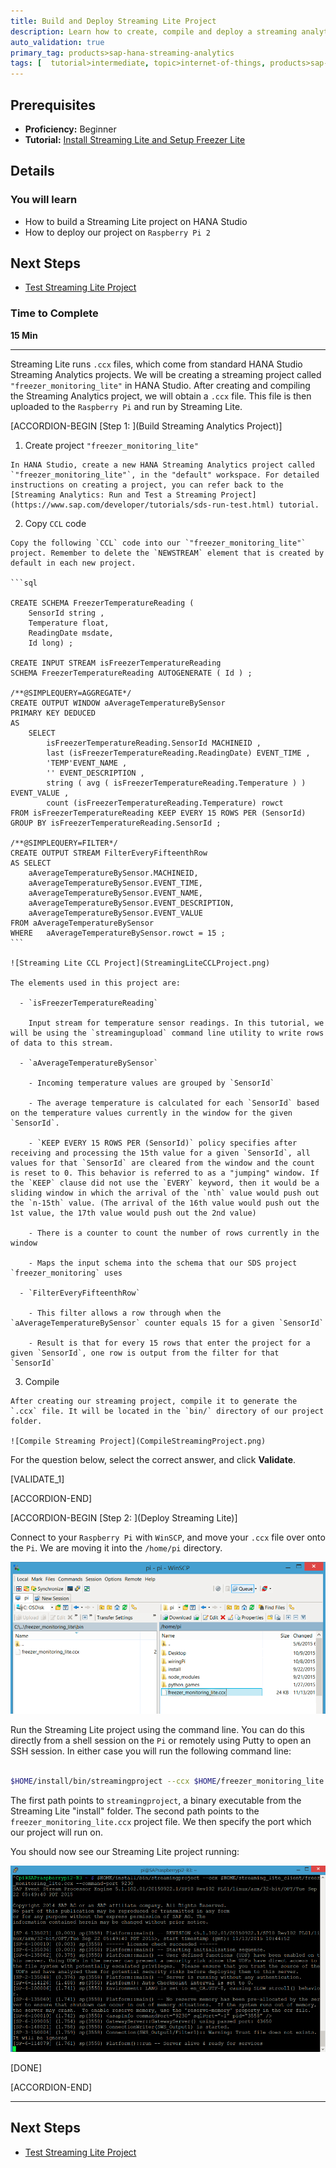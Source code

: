 ```yaml
---
title: Build and Deploy Streaming Lite Project
description: Learn how to create, compile and deploy a streaming analytics project.
auto_validation: true
primary_tag: products>sap-hana-streaming-analytics
tags: [  tutorial>intermediate, topic>internet-of-things, products>sap-hana-streaming-analytics, products>sap-hana\,-express-edition ]
---
```


## Prerequisites  
 - **Proficiency:** Beginner
 - **Tutorial:** [Install Streaming Lite and Setup Freezer Lite](https://www.sap.com/developer/tutorials/hsa-streaming-lite-freezer-monitoring-part2.html)

## Details
### You will learn  
- How to build a Streaming Lite project on HANA Studio
- How to deploy our project on `Raspberry Pi 2`

## Next Steps
- [Test Streaming Lite Project](https://www.sap.com/developer/tutorials/hsa-streaming-lite-freezer-monitoring-part4.html)

### Time to Complete
**15 Min**

---

Streaming Lite runs `.ccx` files, which come from standard HANA Studio Streaming Analytics projects. We will be creating a streaming project called `"freezer_monitoring_lite"` in HANA Studio. After creating and compiling the Streaming Analytics project, we will obtain a `.ccx` file. This file is then uploaded to the `Raspberry Pi` and run by Streaming Lite.

[ACCORDION-BEGIN [Step 1: ](Build Streaming Analytics Project)]

  1. Create project `"freezer_monitoring_lite"`

    In HANA Studio, create a new HANA Streaming Analytics project called `"freezer_monitoring_lite"`, in the "default" workspace. For detailed instructions on creating a project, you can refer back to the [Streaming Analytics: Run and Test a Streaming Project](https://www.sap.com/developer/tutorials/sds-run-test.html) tutorial.

  2. Copy `CCL` code

    Copy the following `CCL` code into our `"freezer_monitoring_lite"` project. Remember to delete the `NEWSTREAM` element that is created by default in each new project.

    ```sql

    CREATE SCHEMA FreezerTemperatureReading (
    	SensorId string ,
    	Temperature float,
    	ReadingDate msdate,
    	Id long) ;

    CREATE INPUT STREAM isFreezerTemperatureReading
    SCHEMA FreezerTemperatureReading AUTOGENERATE ( Id ) ;

    /**@SIMPLEQUERY=AGGREGATE*/
    CREATE OUTPUT WINDOW aAverageTemperatureBySensor
    PRIMARY KEY DEDUCED
    AS
    	SELECT
    		isFreezerTemperatureReading.SensorId MACHINEID ,
    		last (isFreezerTemperatureReading.ReadingDate) EVENT_TIME ,
    		'TEMP'EVENT_NAME ,
    		'' EVENT_DESCRIPTION ,
    		string ( avg ( isFreezerTemperatureReading.Temperature ) )
    EVENT_VALUE ,
    		count (isFreezerTemperatureReading.Temperature) rowct  
    FROM isFreezerTemperatureReading KEEP EVERY 15 ROWS PER (SensorId)
    GROUP BY isFreezerTemperatureReading.SensorId ;

    /**@SIMPLEQUERY=FILTER*/
    CREATE OUTPUT STREAM FilterEveryFifteenthRow
    AS SELECT
    	aAverageTemperatureBySensor.MACHINEID,
    	aAverageTemperatureBySensor.EVENT_TIME,
    	aAverageTemperatureBySensor.EVENT_NAME,
    	aAverageTemperatureBySensor.EVENT_DESCRIPTION,
    	aAverageTemperatureBySensor.EVENT_VALUE
    FROM aAverageTemperatureBySensor
    WHERE	aAverageTemperatureBySensor.rowct = 15 ;
    ```

    ![Streaming Lite CCL Project](StreamingLiteCCLProject.png)

    The elements used in this project are:

      - `isFreezerTemperatureReading`

        Input stream for temperature sensor readings. In this tutorial, we will be using the `streamingupload` command line utility to write rows of data to this stream.

      - `aAverageTemperatureBySensor`

        - Incoming temperature values are grouped by `SensorId`

        - The average temperature is calculated for each `SensorId` based on the temperature values currently in the window for the given `SensorId`.

        - `KEEP EVERY 15 ROWS PER (SensorId)` policy specifies after receiving and processing the 15th value for a given `SensorId`, all values for that `SensorId` are cleared from the window and the count is reset to 0. This behavior is referred to as a "jumping" window. If the `KEEP` clause did not use the `EVERY` keyword, then it would be a sliding window in which the arrival of the `nth` value would push out the `n-15th` value. (The arrival of the 16th value would push out the 1st value, the 17th value would push out the 2nd value)

        - There is a counter to count the number of rows currently in the window

        - Maps the input schema into the schema that our SDS project `freezer_monitoring` uses

      - `FilterEveryFifteenthRow`

        - This filter allows a row through when the `aAverageTemperatureBySensor` counter equals 15 for a given `SensorId`

        - Result is that for every 15 rows that enter the project for a given `SensorId`, one row is output from the filter for that `SensorId`

  3. Compile

    After creating our streaming project, compile it to generate the `.ccx` file. It will be located in the `bin/` directory of our project folder.

    ![Compile Streaming Project](CompileStreamingProject.png)

For the question below, select the correct answer, and click **Validate**.

[VALIDATE_1]

[ACCORDION-END]

[ACCORDION-BEGIN [Step 2: ](Deploy Streaming Lite)]

Connect to your `Raspberry Pi` with `WinSCP`, and move your `.ccx` file over onto the `Pi`. We are moving it into the `/home/pi` directory.

![Move CCX File](MoveCCXFile.png)

Run the Streaming Lite project using the command line. You can do this directly from a shell session on the `Pi` or remotely using Putty to open an SSH session. In either case you will run the following command line:

```Bash

$HOME/install/bin/streamingproject --ccx $HOME/freezer_monitoring_lite.ccx --command-port 9230
```

The first path points to `streamingproject`, a binary executable from the Streaming Lite "install" folder. The second path points to the `freezer_monitoring_lite.ccx` project file. We then specify the port which our project will run on.

You should now see our Streaming Lite project running:

![Streaming Lite Project Running](StreamingLiteProjectRunning.png)

[DONE]

[ACCORDION-END]

---

## Next Steps
- [Test Streaming Lite Project](https://www.sap.com/developer/tutorials/hsa-streaming-lite-freezer-monitoring-part4.html)
